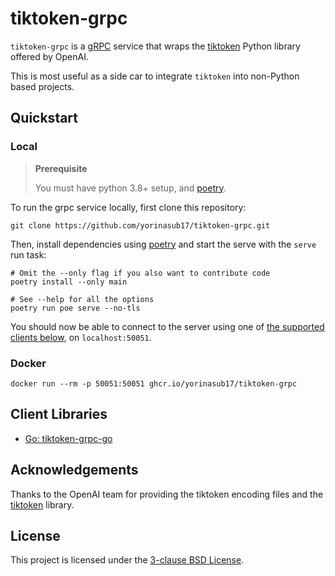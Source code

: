 # tiktoken-grpc

`tiktoken-grpc` is a [gRPC](https://grpc.io) service that wraps the [tiktoken](https://github.com/openai/tiktoken)
Python library offered by OpenAI.

This is most useful as a side car to integrate `tiktoken` into non-Python based projects.


## Quickstart

### Local

> **Prerequisite**
>
> You must have python 3.8+ setup, and [poetry](https://python-poetry.org/).

To run the grpc service locally, first clone this repository:

```
git clone https://github.com/yorinasub17/tiktoken-grpc.git
```

Then, install dependencies using [poetry](https://python-poetry.org/) and start the serve with the `serve` run task:

```
# Omit the --only flag if you also want to contribute code
poetry install --only main

# See --help for all the options
poetry run poe serve --no-tls
```

You should now be able to connect to the server using one of [the supported clients below](#client-libraries), on
`localhost:50051`.

### Docker

```
docker run --rm -p 50051:50051 ghcr.io/yorinasub17/tiktoken-grpc
```


## Client Libraries

- [Go: tiktoken-grpc-go](https://github.com/yorinasub17/tiktoken-grpc-go)


## Acknowledgements

Thanks to the OpenAI team for providing the tiktoken encoding files and the
[tiktoken](https://github.com/openai/tiktoken) library.


## License

This project is licensed under the [3-clause BSD License](/LICENSE).
